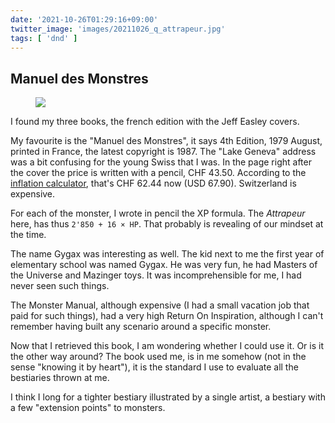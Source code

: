 ```yaml
---
date: '2021-10-26T01:29:16+09:00'
twitter_image: 'images/20211026_q_attrapeur.jpg'
tags: [ 'dnd' ]
---
```


## Manuel des Monstres

<figure class="right largest">
<img src="images/20211026_attrapeur.jpg" loading="lazy" />
<figcaption>
</figcaption>
</figure>

I found my three books, the french edition with the Jeff Easley covers.

My favourite is the "Manuel des Monstres", it says 4th Edition, 1979 August, printed in France, the latest copyright is 1987. The "Lake Geneva" address was a bit confusing for the young Swiss that I was. In the page right after the cover the price is written with a pencil, CHF 43.50. According to the [inflation calculator](https://www.in2013dollars.com/switzerland/inflation/1987?amount=43.50), that's CHF 62.44 now (USD 67.90). Switzerland is expensive.

For each of the monster, I wrote in pencil the XP formula. The _Attrapeur_ here, has thus `2'850 + 16 × HP`. That probably is revealing of our mindset at the time.

The name Gygax was interesting as well. The kid next to me the first year of elementary school was named Gygax. He was very fun, he had Masters of the Universe and Mazinger toys. It was incomprehensible for me, I had never seen such things.

The Monster Manual, although expensive (I had a small vacation job that paid for such things), had a very high Return On Inspiration, although I can't remember having built any scenario around a specific monster.

Now that I retrieved this book, I am wondering whether I could use it. Or is it the other way around? The book used me, is in me somehow (not in the sense "knowing it by heart"), it is the standard I use to evaluate all the bestiaries thrown at me.

I think I long for a tighter bestiary illustrated by a single artist, a bestiary with a few "extension points" to monsters.

